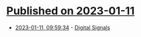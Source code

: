 # [Published on 2023-01-11](index.md)

* [2023-01-11, 09:59:34](https://news.ycombinator.com/item?id=34336836) - [Digital Signals](https://www.sigidwiki.com/wiki/Category:Digital)
